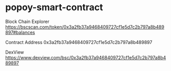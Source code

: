 # popoy-smart-contract

Block Chain Explorer
https://bscscan.com/token/0x3a2fb37a9468409727cf1e5d7c2b797a8b489897#balances

Contract Address
0x3a2fb37a9468409727cf1e5d7c2b797a8b489897

DexView
https://www.dexview.com/bsc/0x3a2fb37a9468409727cf1e5d7c2b797a8b489897

